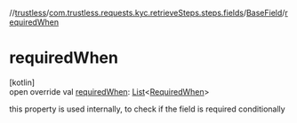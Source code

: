 //[trustless](../../../index.md)/[com.trustless.requests.kyc.retrieveSteps.steps.fields](../index.md)/[BaseField](index.md)/[requiredWhen](required-when.md)

# requiredWhen

[kotlin]\
open override val [requiredWhen](required-when.md): [List](https://kotlinlang.org/api/latest/jvm/stdlib/kotlin.collections/-list/index.html)&lt;[RequiredWhen](../../com.trustless.requests.kyc.retrieveSteps/-required-when/index.md)&gt;

this property is used internally, to check if the field is required conditionally
